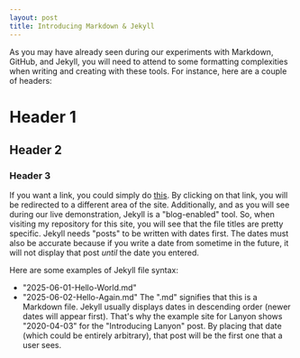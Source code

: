 ```yaml
---
layout: post
title: Introducing Markdown & Jekyll
---
```


As you may have already seen during our experiments with Markdown, GitHub, and Jekyll, you will need to attend to some formatting complexities when writing and creating with these tools. For instance, here are a couple of headers:

# Header 1
## Header 2
### Header 3

If you want a link, you could simply do [this](https://mrileysoriano.github.io/lanyonexample//CDSsi/). By clicking on that link, you will be redirected to a different area of the site. Additionally, and as you will see during our live demonstration, Jekyll is a "blog-enabled" tool. So, when visiting my repository for this site, you will see that the file titles are pretty specific. Jekyll needs "posts" to be written with dates first. The dates must also be accurate because if you write a date from sometime in the future, it will not display that post _until_ the date you entered.

Here are some examples of Jekyll file syntax:
- "2025-06-01-Hello-World.md"
- "2025-06-02-Hello-Again.md"
The ".md" signifies that this is a Markdown file. Jekyll usually displays dates in descending order (newer dates will appear first). That's why the example site for Lanyon shows "2020-04-03" for the "Introducing Lanyon" post. By placing that date (which could be entirely arbitrary), that post will be the first one that a user sees. 
